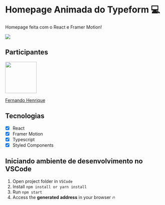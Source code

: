 # Homepage Animada do Typeform :computer: 

Homepage feita com o React e Framer Motion! 

<img src="https://user-images.githubusercontent.com/68034298/105087099-c1448280-5a78-11eb-9124-7e928d00bfd4.gif">

## Participantes

[<img src="https://avatars1.githubusercontent.com/u/68034298?s=460&u=e740c043521aa42a70260b6bd717dadd11df8623&v=4" width="100px;"/>](https://github.com/zumbizar)

[Fernando Henrique](https://github.com/zumbizar)


## Tecnologias

- [x] React
- [x] Framer Motion
- [x] Typescript
- [x] Styled Components
 
 ## Iniciando ambiente de desenvolvimento no VSCode

1. Open project folder in `VSCode`
2. Install `npm install or yarn install` 
3. Run `npm start` 
4. Access the **generated address** in your browser :fire:
